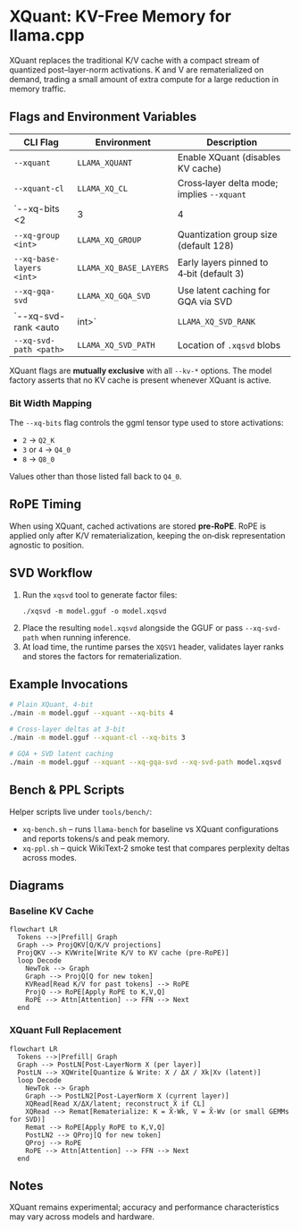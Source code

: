# XQuant: KV-Free Memory for llama.cpp

XQuant replaces the traditional K/V cache with a compact stream of quantized post–layer-norm activations. K and V are rematerialized on demand, trading a small amount of extra compute for a large reduction in memory traffic.

## Flags and Environment Variables

| CLI Flag | Environment | Description |
|----------|-------------|-------------|
| `--xquant` | `LLAMA_XQUANT` | Enable XQuant (disables KV cache) |
| `--xquant-cl` | `LLAMA_XQ_CL` | Cross‑layer delta mode; implies `--xquant` |
| `--xq-bits <2|3|4|8>` | `LLAMA_XQ_BITS` | Bit width for stored activations (default 4) |
| `--xq-group <int>` | `LLAMA_XQ_GROUP` | Quantization group size (default 128) |
| `--xq-base-layers <int>` | `LLAMA_XQ_BASE_LAYERS` | Early layers pinned to 4‑bit (default 3) |
| `--xq-gqa-svd` | `LLAMA_XQ_GQA_SVD` | Use latent caching for GQA via SVD |
| `--xq-svd-rank <auto|int>` | `LLAMA_XQ_SVD_RANK` | Rank for SVD factors |
| `--xq-svd-path <path>` | `LLAMA_XQ_SVD_PATH` | Location of `.xqsvd` blobs |

XQuant flags are **mutually exclusive** with all `--kv-*` options. The model factory asserts that no KV cache is present whenever XQuant is active.

### Bit Width Mapping

The `--xq-bits` flag controls the ggml tensor type used to store activations:

- `2` → `Q2_K`
- `3` or `4` → `Q4_0`
- `8` → `Q8_0`

Values other than those listed fall back to `Q4_0`.

## RoPE Timing

When using XQuant, cached activations are stored **pre‑RoPE**. RoPE is applied only after K/V rematerialization, keeping the on‑disk representation agnostic to position.

## SVD Workflow

1. Run the `xqsvd` tool to generate factor files:
   ```
   ./xqsvd -m model.gguf -o model.xqsvd
   ```
2. Place the resulting `model.xqsvd` alongside the GGUF or pass `--xq-svd-path` when running inference.
3. At load time, the runtime parses the `XQSV1` header, validates layer ranks and stores the factors for rematerialization.

## Example Invocations

```bash
# Plain XQuant, 4‑bit
./main -m model.gguf --xquant --xq-bits 4

# Cross-layer deltas at 3‑bit
./main -m model.gguf --xquant-cl --xq-bits 3

# GQA + SVD latent caching
./main -m model.gguf --xquant --xq-gqa-svd --xq-svd-path model.xqsvd
```

## Bench & PPL Scripts

Helper scripts live under `tools/bench/`:

- `xq-bench.sh` – runs `llama-bench` for baseline vs XQuant configurations and reports tokens/s and peak memory.
- `xq-ppl.sh` – quick WikiText‑2 smoke test that compares perplexity deltas across modes.

## Diagrams

### Baseline KV Cache

```mermaid
flowchart LR
  Tokens -->|Prefill| Graph
  Graph --> ProjQKV[Q/K/V projections]
  ProjQKV --> KVWrite[Write K/V to KV cache (pre-RoPE)]
  loop Decode
    NewTok --> Graph
    Graph --> ProjQ[Q for new token]
    KVRead[Read K/V for past tokens] --> RoPE
    ProjQ --> RoPE[Apply RoPE to K,V,Q]
    RoPE --> Attn[Attention] --> FFN --> Next
  end
```

### XQuant Full Replacement

```mermaid
flowchart LR
  Tokens -->|Prefill| Graph
  Graph --> PostLN[Post-LayerNorm X (per layer)]
  PostLN --> XQWrite[Quantize & Write: X / ΔX / Xk|Xv (latent)]
  loop Decode
    NewTok --> Graph
    Graph --> PostLN2[Post-LayerNorm X (current layer)]
    XQRead[Read X/ΔX/latent; reconstruct X̂ if CL]
    XQRead --> Remat[Rematerialize: K = X̂·Wk, V = X̂·Wv (or small GEMMs for SVD)]
    Remat --> RoPE[Apply RoPE to K,V,Q]
    PostLN2 --> QProj[Q for new token]
    QProj --> RoPE
    RoPE --> Attn[Attention] --> FFN --> Next
  end
```

## Notes

XQuant remains experimental; accuracy and performance characteristics may vary across models and hardware.
